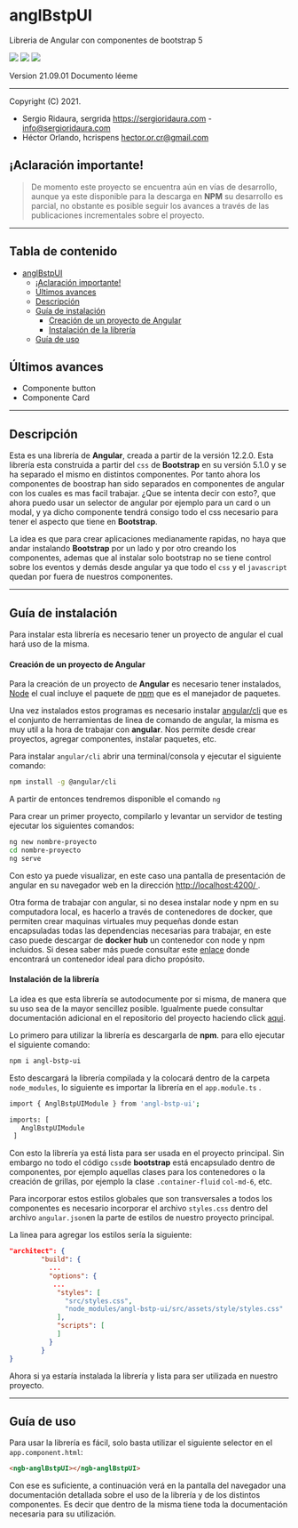 # anglBstpUI

Libreria de Angular con componentes de bootstrap 5

[![](https://img.shields.io/badge/angular-12.2.0-red?style=flat-square&logo=angular)](https://angular.io/) [![](https://img.shields.io/badge/bootstrap-5.1.0-green?style=flat-square&logo=bootstrap)](https://getbootstrap.com/) ![](https://img.shields.io/badge/npm-6.14.13-cb3837?style=flat-square&logo=npm)



Version 21.09.01
 Documento léeme

------

Copyright (C) 2021.

- Sergio Ridaura, sergrida
   https://sergioridaura.com - [info@sergioridaura.com](mailto:info@sergioridaura.com)
- Héctor Orlando, hcrispens
   [hector.or.cr@gmail.com](mailto:hector.or.cr@gmail.com)



## ¡Aclaración importante!

> De momento este proyecto se encuentra aún en vías de desarrollo, aunque ya este disponible para la descarga en **NPM** su desarrollo es parcial, no obstante es posible seguir los avances a través de las publicaciones incrementales sobre el proyecto.
>

------



## Tabla de contenido

- [anglBstpUI](#anglbstpui)
  - [¡Aclaración importante!](#aclaración-importante)
  - [Últimos avances](#últimos-avances)
  - [Descripción](#descripción)
  - [Guía de instalación](#guía-de-instalación)
      - [Creación de un proyecto de Angular](#creación-de-un-proyecto-de-angular)
      - [Instalación de la librería](#instalación-de-la-librería)
  - [Guía de uso](#guía-de-uso)



## Últimos avances

- Componente button
- Componente Card

------



## Descripción

Esta es una librería de **Angular**, creada a partir de la versión 12.2.0. Esta librería esta construida a partir del `css` de **Bootstrap** en su versión 5.1.0 y se ha separado el mismo en distintos componentes. Por tanto ahora los componentes de boostrap han sido separados en componentes de angular con los cuales es mas facil trabajar. ¿Que se intenta decir con esto?, que ahora puedo usar un selector de angular por ejemplo para un card o un modal, y ya dicho componente tendrá consigo todo el css necesario para tener el aspecto que tiene en **Bootstrap**.

La idea es que para crear aplicaciones medianamente rapidas, no haya que andar instalando **Bootstrap** por un lado y por otro creando los componentes, ademas que al instalar solo bootstrap no se tiene control sobre los eventos y demás desde angular ya que todo el `css` y el `javascript` quedan por fuera de nuestros componentes.

------



## Guía de instalación

Para instalar esta librería es necesario tener un proyecto de angular el cual hará uso de la misma.

#### Creación de un proyecto de Angular

Para la creación de un proyecto de **Angular** es necesario tener instalados, [Node](https://nodejs.org/es/) el cual incluye el paquete de [npm](https://www.npmjs.com/) que es el manejador de paquetes.

Una vez instalados estos programas es necesario instalar [angular/cli](https://angular.io/cli) que es el conjunto de herramientas de linea de comando de angular, la misma es muy util a la hora de trabajar con **angular**. Nos permite desde crear proyectos, agregar componentes, instalar paquetes, etc.

Para instalar `angular/cli` abrir una terminal/consola y ejecutar el siguiente comando:

```bash
npm install -g @angular/cli
```

A partir de entonces tendremos disponible el comando `ng`

Para crear un primer proyecto, compilarlo y levantar un servidor de testing ejecutar los siguientes comandos:

```bash
ng new nombre-proyecto
cd nombre-proyecto
ng serve
```

Con esto ya puede visualizar, en este caso una pantalla de presentación de angular en su navegador web en la dirección [http://localhost:4200/ ](http://localhost:4200/ ).

Otra forma de trabajar con angular, si no desea instalar node y npm en su computadora local, es hacerlo a través de contenedores de docker, que permiten crear maquinas virtuales muy pequeñas donde estan encapsuladas todas las dependencias necesarias para trabajar, en este caso puede descargar de **docker hub** un contenedor con node y npm incluidos. Si desea saber más puede consultar este [enlace](https://hub.docker.com/r/hectorcrispens/angl-cli) donde encontrará un contenedor ideal para dicho propósito.



#### Instalación de la librería

La idea es que esta librería se autodocumente por si misma, de manera que su uso sea de la mayor sencillez posible. Igualmente puede consultar documentación adicional en el repositorio del proyecto haciendo click [aqui](https://github.com/hectorcrispens/anglBstpUI).

Lo primero para utilizar la librería es descargarla de **npm**. para ello ejecutar el siguiente comando:

```bash
npm i angl-bstp-ui
```

Esto descargará la librería compilada y la colocará dentro de la carpeta `node_modules`, lo siguiente es importar la librería en el `app.module.ts` .

```bash
import { AnglBstpUIModule } from 'angl-bstp-ui';

imports: [
   AnglBstpUIModule
 ]
```

Con esto la librería ya está lista para ser usada en el proyecto principal. Sin embargo no todo el código `css`de **bootstrap** está encapsulado dentro de componentes, por ejemplo aquellas clases para los contenedores o la creación de grillas, por ejemplo la clase `.container-fluid` `col-md-6`, etc.

Para incorporar estos estilos globales que son transversales a todos los componentes es necesario incorporar el archivo `styles.css` dentro del archivo `angular.json`en la parte de estilos de nuestro proyecto principal.

La linea para agregar los estilos sería la siguiente:

```json
"architect": {
        "build": {
          ...
          "options": {
           ...
            "styles": [
              "src/styles.css",
              "node_modules/angl-bstp-ui/src/assets/style/styles.css"
            ],
            "scripts": [
            ]
          }
        }
}
```

Ahora si ya estaría instalada la librería y lista para ser utilizada en nuestro proyecto.

------



## Guía de uso

Para usar la librería es fácil, solo basta utilizar el siguiente selector en el `app.component.html`:

```html
<ngb-anglBstpUI></ngb-anglBstpUI>
```

Con ese es suficiente, a continuación verá en la pantalla del navegador una documentación detallada sobre el uso de la librería y de los distintos componentes. Es decir que dentro de la misma tiene toda la documentación necesaria para su utilización.
